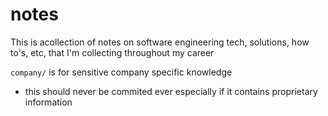 # notes

This is acollection of notes on software engineering tech, solutions, how to's, etc, that I'm collecting throughout my career

`company/` is for sensitive company specific knowledge

- this should never be commited ever especially if it contains proprietary information
